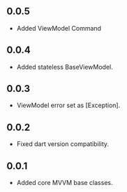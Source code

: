 ## 0.0.5

* Added ViewModel Command

## 0.0.4

* Added stateless BaseViewModel.

## 0.0.3

* ViewModel error set as [Exception].

## 0.0.2

* Fixed dart version compatibility.

## 0.0.1

* Added core MVVM base classes.
